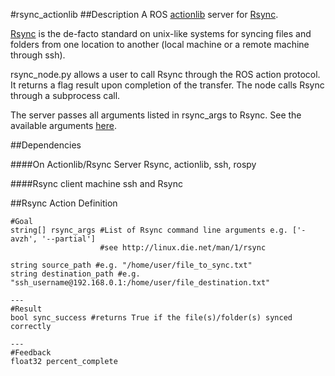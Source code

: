 #rsync_actionlib
##Description
A ROS [actionlib](http://wiki.ros.org/actionlib) server for [Rsync](https://en.wikipedia.org/wiki/Rsync).

[Rsync](https://en.wikipedia.org/wiki/Rsync) is the de-facto standard on unix-like systems for syncing files and folders from one location to another (local machine or a remote machine through ssh).

rsync_node.py allows a user to call Rsync through the ROS action protocol. It returns a flag result upon completion of the transfer. The node calls Rsync through a subprocess call.

The server passes all arguments listed in rsync_args to Rsync. See the available arguments [here](http://linux.die.net/man/1/rsync).

##Dependencies

####On Actionlib/Rsync Server
Rsync, actionlib, ssh, rospy

####Rsync client machine
ssh and Rsync

##Rsync Action Definition
```
#Goal
string[] rsync_args #List of Rsync command line arguments e.g. ['-avzh', '--partial']
                    #see http://linux.die.net/man/1/rsync
                    
string source_path #e.g. "/home/user/file_to_sync.txt"
string destination_path #e.g. "ssh_username@192.168.0.1:/home/user/file_destination.txt"

---
#Result
bool sync_success #returns True if the file(s)/folder(s) synced correctly

---
#Feedback
float32 percent_complete
```
